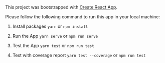 This project was bootstrapped with [Create React App](https://github.com/facebookincubator/create-react-app).

Please follow the following command to run this app in your local machine:

1. Install packages
  `yarn` or `npm install`

1. Run the App
  `yarn serve` or `npm run serve`

1. Test the App
  `yarn test` or `npm run test`

1. Test with coverage report
  `yarn test --coverage` or `npm run test`
